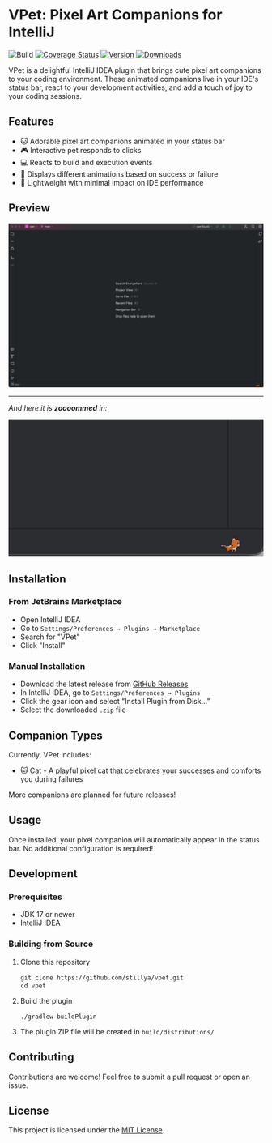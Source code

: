 # VPet: Pixel Art Companions for IntelliJ

![Build](https://github.com/stillya/vpet/workflows/Build/badge.svg)
[![Coverage Status](https://coveralls.io/repos/github/stillya/vpet/badge.svg?branch=main)](https://coveralls.io/github/stillya/vpet?branch=main)
[![Version](https://img.shields.io/jetbrains/plugin/v/26898.svg)](https://plugins.jetbrains.com/plugin/26898)
[![Downloads](https://img.shields.io/jetbrains/plugin/d/26898.svg)](https://plugins.jetbrains.com/plugin/26898)

<!-- Plugin description -->
VPet is a delightful IntelliJ IDEA plugin that brings cute pixel art companions to your
coding environment. These animated companions live in your IDE's status bar, react to your
development activities, and add a touch of joy to your coding sessions.
<!-- Plugin description end -->

## Features

- 🐱 Adorable pixel art companions animated in your status bar
- 🎮 Interactive pet responds to clicks
- 💻 Reacts to build and execution events
- 🎉 Displays different animations based on success or failure
- 🚀 Lightweight with minimal impact on IDE performance

## Preview

![VPet Preview](docs/preview.gif)

--------------------------------------------------------------
_And here it is **zoooommed** in:_

![VPet Zoomed In](docs/preview.png)

## Installation

### From JetBrains Marketplace

- Open IntelliJ IDEA
- Go to `Settings/Preferences → Plugins → Marketplace`
- Search for "VPet"
- Click "Install"

### Manual Installation

- Download the latest release
  from [GitHub Releases](https://github.com/stillya/vpet/releases)
- In IntelliJ IDEA, go to `Settings/Preferences → Plugins`
- Click the gear icon and select "Install Plugin from Disk..."
- Select the downloaded `.zip` file

## Companion Types

Currently, VPet includes:

- 🐱 Cat - A playful pixel cat that celebrates your successes and comforts you during
  failures

More companions are planned for future releases!

## Usage

Once installed, your pixel companion will automatically appear in the status bar. No
additional configuration is required!

## Development

### Prerequisites

- JDK 17 or newer
- IntelliJ IDEA

### Building from Source

1. Clone this repository
   ```
   git clone https://github.com/stillya/vpet.git
   cd vpet
   ```

2. Build the plugin
   ```
   ./gradlew buildPlugin
   ```

3. The plugin ZIP file will be created in `build/distributions/`

## Contributing

Contributions are welcome! Feel free to submit a pull request or open an issue.

## License

This project is licensed under the [MIT License](LICENSE).